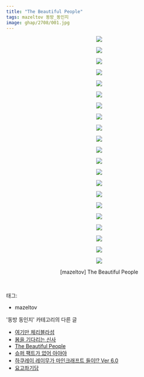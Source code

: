 ```yaml
---
title: "The Beautiful People"
tags: mazeltov 동방_동인지
image: ghap/2708/001.jpg
---
```

<div class="article">
<p style="text-align: center; clear: none; float: none;"><img src="{{ site.nasurl }}/ghap/2708/001.jpg"/></p>
<p style="text-align: center; clear: none; float: none;"><img src="{{ site.nasurl }}/ghap/2708/002.jpg"/></p>
<p style="text-align: center; clear: none; float: none;"><img src="{{ site.nasurl }}/ghap/2708/003.jpg"/></p>
<p style="text-align: center; clear: none; float: none;"><img src="{{ site.nasurl }}/ghap/2708/004.jpg"/></p>
<p style="text-align: center; clear: none; float: none;"><img src="{{ site.nasurl }}/ghap/2708/005.jpg"/></p>
<p style="text-align: center; clear: none; float: none;"><img src="{{ site.nasurl }}/ghap/2708/006.jpg"/></p>
<p style="text-align: center; clear: none; float: none;"><img src="{{ site.nasurl }}/ghap/2708/007.jpg"/></p>
<p style="text-align: center; clear: none; float: none;"><img src="{{ site.nasurl }}/ghap/2708/008.jpg"/></p>
<p style="text-align: center; clear: none; float: none;"><img src="{{ site.nasurl }}/ghap/2708/009.jpg"/></p>
<p style="text-align: center; clear: none; float: none;"><img src="{{ site.nasurl }}/ghap/2708/010.jpg"/></p>
<p style="text-align: center; clear: none; float: none;"><img src="{{ site.nasurl }}/ghap/2708/011.jpg"/></p>
<p style="text-align: center; clear: none; float: none;"><img src="{{ site.nasurl }}/ghap/2708/012.jpg"/></p>
<p style="text-align: center; clear: none; float: none;"><img src="{{ site.nasurl }}/ghap/2708/013.jpg"/></p>
<p style="text-align: center; clear: none; float: none;"><img src="{{ site.nasurl }}/ghap/2708/014.jpg"/></p>
<p style="text-align: center; clear: none; float: none;"><img src="{{ site.nasurl }}/ghap/2708/015.jpg"/></p>
<p style="text-align: center; clear: none; float: none;"><img src="{{ site.nasurl }}/ghap/2708/016.jpg"/></p>
<p style="text-align: center; clear: none; float: none;"><img src="{{ site.nasurl }}/ghap/2708/017.jpg"/></p>
<p style="text-align: center; clear: none; float: none;"><img src="{{ site.nasurl }}/ghap/2708/018.jpg"/></p>
<p style="text-align: center; clear: none; float: none;"><img src="{{ site.nasurl }}/ghap/2708/019.jpg"/></p>
<p style="text-align: center; clear: none; float: none;"><img src="{{ site.nasurl }}/ghap/2708/020.jpg"/></p>
<p style="text-align: center; clear: none; float: none;"><img src="{{ site.nasurl }}/ghap/2708/021.jpg"/></p>
<p style="text-align: center; clear: none; float: none;">[mazeltov] The Beautiful People</p>
<p><br/></p>
</div><div class="tagTrail">
<p>태그: </p>
<ul>
<li>mazeltov</li>
</ul>
</div><div class="another">
<p>'동방 동인지' 카테고리의 다른 글</p>
<ul>
<li><a href="/2016-11-01-ghap_2710">여기만 체리블라섬</a></li>
<li><a href="/2016-11-01-ghap_2709">봄을 기다리는 신사</a></li>
<li><a href="/2016-11-01-ghap_2708">The Beautiful People</a></li>
<li><a href="/2016-11-01-ghap_2707">슈퍼 팩트가 없어 아야야</a></li>
<li><a href="/2016-11-01-ghap_2706">하쿠레이 레이무가 마인크래프트 들이!? Ver 6.0</a></li>
<li><a href="/2016-10-30-ghap_2705">요고좌기담</a></li>
</ul>
</div><div class="cb_module cb_fluid">
<div class="cb_wrt cb_profile">
</div><!-- commentList close -->
</div>